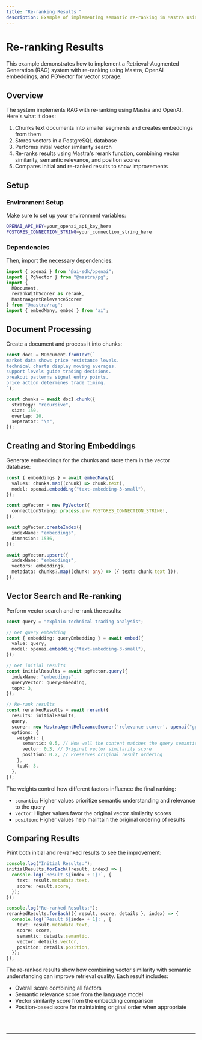 ```yaml
---
title: "Re-ranking Results "
description: Example of implementing semantic re-ranking in Mastra using OpenAI embeddings and PGVector for vector storage.
---
```



# Re-ranking Results

This example demonstrates how to implement a Retrieval-Augmented Generation (RAG) system with re-ranking using Mastra, OpenAI embeddings, and PGVector for vector storage.

## Overview

The system implements RAG with re-ranking using Mastra and OpenAI. Here's what it does:

1. Chunks text documents into smaller segments and creates embeddings from them
2. Stores vectors in a PostgreSQL database
3. Performs initial vector similarity search
4. Re-ranks results using Mastra's rerank function, combining vector similarity, semantic relevance, and position scores
5. Compares initial and re-ranked results to show improvements

## Setup

### Environment Setup

Make sure to set up your environment variables:

```bash filename=".env"
OPENAI_API_KEY=your_openai_api_key_here
POSTGRES_CONNECTION_STRING=your_connection_string_here
```

### Dependencies

Then, import the necessary dependencies:

```typescript copy showLineNumbers filename="src/index.ts"
import { openai } from "@ai-sdk/openai";
import { PgVector } from "@mastra/pg";
import { 
  MDocument, 
  rerankWithScorer as rerank, 
  MastraAgentRelevanceScorer 
} from "@mastra/rag";
import { embedMany, embed } from "ai";
```

## Document Processing

Create a document and process it into chunks:

```typescript copy showLineNumbers{7} filename="src/index.ts"
const doc1 = MDocument.fromText(`
market data shows price resistance levels.
technical charts display moving averages.
support levels guide trading decisions.
breakout patterns signal entry points.
price action determines trade timing.
`);

const chunks = await doc1.chunk({
  strategy: "recursive",
  size: 150,
  overlap: 20,
  separator: "\n",
});
```

## Creating and Storing Embeddings

Generate embeddings for the chunks and store them in the vector database:

```typescript copy showLineNumbers{36} filename="src/index.ts"
const { embeddings } = await embedMany({
  values: chunks.map((chunk) => chunk.text),
  model: openai.embedding("text-embedding-3-small"),
});

const pgVector = new PgVector({
  connectionString: process.env.POSTGRES_CONNECTION_STRING!,
});

await pgVector.createIndex({
  indexName: "embeddings",
  dimension: 1536,
});

await pgVector.upsert({
  indexName: "embeddings",
  vectors: embeddings,
  metadata: chunks?.map((chunk: any) => ({ text: chunk.text })),
});
```

## Vector Search and Re-ranking

Perform vector search and re-rank the results:

```typescript copy showLineNumbers{51} filename="src/index.ts"
const query = "explain technical trading analysis";

// Get query embedding
const { embedding: queryEmbedding } = await embed({
  value: query,
  model: openai.embedding("text-embedding-3-small"),
});

// Get initial results
const initialResults = await pgVector.query({
  indexName: "embeddings",
  queryVector: queryEmbedding,
  topK: 3,
});

// Re-rank results
const rerankedResults = await rerank({
  results: initialResults,
  query,
  scorer: new MastraAgentRelevanceScorer('relevance-scorer', openai("gpt-4o-mini")),
  options: {
    weights: {
      semantic: 0.5, // How well the content matches the query semantically
      vector: 0.3, // Original vector similarity score
      position: 0.2, // Preserves original result ordering
    },
    topK: 3,
  },
});
```

The weights control how different factors influence the final ranking:

- `semantic`: Higher values prioritize semantic understanding and relevance to the query
- `vector`: Higher values favor the original vector similarity scores
- `position`: Higher values help maintain the original ordering of results

## Comparing Results

Print both initial and re-ranked results to see the improvement:

```typescript copy showLineNumbers{72} filename="src/index.ts"
console.log("Initial Results:");
initialResults.forEach((result, index) => {
  console.log(`Result ${index + 1}:`, {
    text: result.metadata.text,
    score: result.score,
  });
});

console.log("Re-ranked Results:");
rerankedResults.forEach(({ result, score, details }, index) => {
  console.log(`Result ${index + 1}:`, {
    text: result.metadata.text,
    score: score,
    semantic: details.semantic,
    vector: details.vector,
    position: details.position,
  });
});
```

The re-ranked results show how combining vector similarity with semantic understanding can improve retrieval quality. Each result includes:

- Overall score combining all factors
- Semantic relevance score from the language model
- Vector similarity score from the embedding comparison
- Position-based score for maintaining original order when appropriate

<br />
<br />
<hr className="dark:border-[#404040] border-gray-300" />
<br />
<br />
<GithubLink
  link={
    "https://github.com/mastra-ai/mastra/blob/main/examples/basics/rag/rerank"
  }
/>
